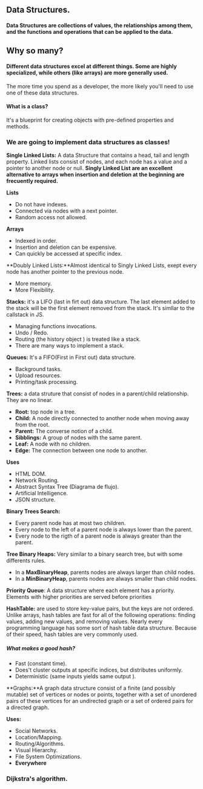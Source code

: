 ## Data Structures.

#### Data Structures are collections of values, the relationships among them, and the functions and operations that can be applied to the data.

## Why so many?

#### Different data structures excel at different things. Some are highly specialized, while others (like arrays) are more generally used.

The more time you spend as a developer, the more likely you'll need to use one of these data structures.

#### What is a class?

It's a blueprint for creating objects with pre-defined properties and methods.

### We are going to implement data structures as classes!

**Single Linked Lists:** A data Structure that contains a head, tail and length property. Linked lists consist of nodes, and each node has a value and a pointer to another node or null. **Singly Linked List are an excellent alternative to arrays when insertion and deletion at the beginning are frecuently required.**

**Lists**
* Do not have indexes.
* Connected via nodes with a next pointer.
* Random access not allowed.

**Arrays**
* Indexed in order.
* Insertion and deletion can be expensive.
* Can quickly be accessed at specific index.    

**Doubly Linked Lists:**Almost identical to Singly Linked Lists, exept every node has another pointer to the previous node.
* More memory.
* More Flexibility.

**Stacks:** it's a LIFO (last in firt out) data structure. The last element added to the stack will be the first element removed from the stack. It's simllar to the callstack in JS.

* Managing functions invocations.
* Undo / Redo.
* Routing (the history object ) is treated like a stack.
* There are many ways to implement a stack.

**Queues:** It's a FIFO(First in First out) data structure.

* Background tasks.
* Upload resources.
* Printing/task processing.

**Trees:** a data struture that consist of nodes in a parent/child relationship. They are no linear.  
* **Root:** top node in a tree.
* **Child:** A node directly connected to another node when moving away from the root.
* **Parent:** The converse notion of a child.
* **Sibblings:** A group of nodes with the same parent.
* **Leaf:** A node with no children.
* **Edge:** The connection between one node to another.

**Uses**
* HTML DOM.
* Network Routing.
* Abstract Syntax Tree (Diagrama de flujo). 
* Artificial Intelligence.
* JSON structure.

**Binary Trees Search:**
* Every parent node has at most two children.
* Every node to the left of a parent node is always lower than the parent.
* Every node to the rigth of a parent node is always greater than the parent.

**Tree Binary Heaps:** Very similar to a binary search tree, but with some differents rules.
* In a **MaxBinaryHeap**, parents nodes are always larger than child nodes.
* In a **MinBinaryHeap**, parents nodes are always smaller than child nodes.


**Priority Queue**: A data structure where each element has a priority. Elements with higher priorities are served before priorities 


**HashTable:** are used to store key-value pairs, but the keys are not ordered. Unlike arrays, hash tables are fast for all of the following operations: finding values, adding new values, and removing values.
Nearly every programming language has some sort of hash table data structure. Because of their speed, hash tables are very commonly used.

##### What makes a good hash?
* Fast (constant time).
* Does't cluster outputs at specific indices, but distributes uniformly.
* Deterministic (same inputs yields same output ).

**Graphs:**A graph data structure consist of a finite (and possibly mutable) set of vertices or nodes or points, together with a set of unordered pairs of these vertices for an undirected graph or a set of ordered pairs for a directed graph.

**Uses:**
* Social Networks.
* Location/Mapping.
* Routing/Algorithms.
* Visual Hierarchy.
* File System Optimizations.
* **Everywhere**

### Dijkstra's algorithm.



    